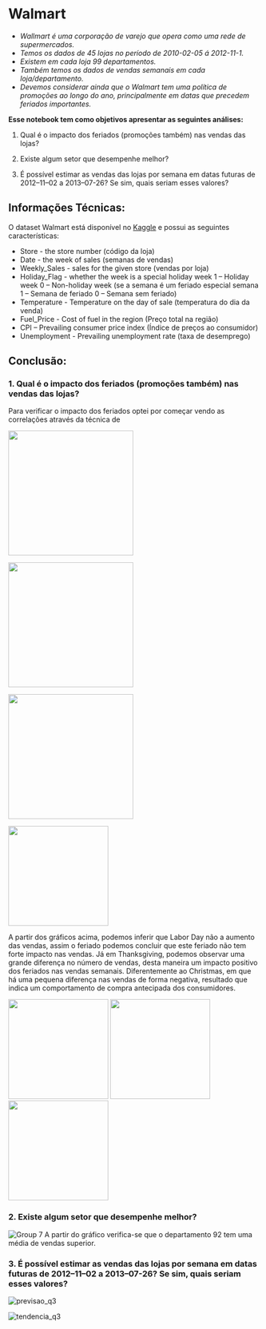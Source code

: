# Walmart

* *Wallmart é uma corporação de varejo que opera como uma rede de supermercados.*
* *Temos os dados de 45 lojas  no período de 2010-02-05 á 2012-11-1.*
* *Existem em cada loja 99 departamentos.*
* *Também temos os dados de vendas semanais em cada loja/departamento.*
* *Devemos considerar ainda que o Walmart tem uma política de promoções ao longo do ano, principalmente em datas que precedem feriados importantes.*
 
**Esse notebook tem como objetivos apresentar as seguintes análises:**

1. Qual é o impacto dos feriados (promoções também) nas vendas das lojas?

2. Existe algum setor que desempenhe melhor?

3. É possível estimar as vendas das lojas por semana em datas futuras de 2012–11–02 a 2013–07-26? Se sim, quais seriam esses valores?

## Informações Técnicas:

O dataset Walmart está disponível no [Kaggle]( https://www.kaggle.com/competitions/walmart-retail-case-study2/data) e possui as seguintes características:

* Store - the store number (código da loja)
* Date - the week of sales (semanas de vendas)
* Weekly_Sales - sales for the given store (vendas por loja)
* Holiday_Flag - whether the week is a special holiday week 1 – Holiday week 0 – Non-holiday week (se a semana é um feriado especial semana 1 – Semana de feriado 0 – Semana sem feriado)
* Temperature - Temperature on the day of sale (temperatura do dia da venda)
* Fuel_Price - Cost of fuel in the region (Preço total na região)
* CPI – Prevailing consumer price index (Índice de preços ao consumidor)
* Unemployment - Prevailing unemployment rate (taxa de desemprego)

## Conclusão: 

### 1. Qual é o impacto dos feriados (promoções também) nas vendas das lojas?
Para verificar o impacto dos feriados optei por começar vendo as correlações através da técnica de 


<img src ="https://user-images.githubusercontent.com/79377636/209346682-9aac0224-713d-462b-8d82-850bd7d4d524.png"
     height = "250px"/>

<img src ="https://user-images.githubusercontent.com/79377636/209346853-223a50e7-0103-40fa-9ddf-0b89e94a4da7.png"
     height = "250px"/>

<img src ="https://user-images.githubusercontent.com/79377636/209346995-870e5f54-534b-4719-b6b9-add26dbc618b.png"
     height = "250px"/>
     
<img src ="https://user-images.githubusercontent.com/79377636/209347540-07f52676-09e4-4eaf-a830-4deb7d77f794.png"
     height = "200px"/>

A partir dos gráficos acima, podemos inferir que Labor Day não a aumento das vendas, assim o feriado podemos concluir que este feriado não tem forte impacto nas vendas.
Já em Thanksgiving, podemos observar uma grande diferença no número de vendas, desta maneira um impacto positivo dos feriados nas vendas semanais. 
Diferentemente ao Christmas, em que há uma pequena diferença nas vendas de forma negativa, resultado que indica um comportamento de compra antecipada dos consumidores.


<img src ="https://user-images.githubusercontent.com/79377636/209346144-ed6652c7-5a07-4b4a-a675-367ba92bf8e3.png"
     height = "200px"/>
<img src ="https://user-images.githubusercontent.com/79377636/209346154-5dca18e7-6a88-471f-8dbb-57b519aaa76d.png"
     height = "200px"/>
<img src ="https://user-images.githubusercontent.com/79377636/209346158-9b8a2104-884a-448b-b006-047f71d2cd93.png"
     height = "200px"/>
     


### 2. Existe algum setor que desempenhe melhor?

![Group 7](https://user-images.githubusercontent.com/79377636/209347379-867076f7-5901-4951-957f-8f2b62f5c809.png)
A partir do gráfico verifica-se que o departamento 92 tem uma média de vendas superior.

### 3. É possível estimar as vendas das lojas por semana em datas futuras de 2012–11–02 a 2013–07-26? Se sim, quais seriam esses valores?

![previsao_q3](https://user-images.githubusercontent.com/79377636/209345505-f7d7f354-fb14-4f24-8e8b-5593d025f8a3.png)

![tendencia_q3](https://user-images.githubusercontent.com/79377636/209345614-0d2963d6-d25e-4b3f-bf75-5b531dfe0c0e.png)



